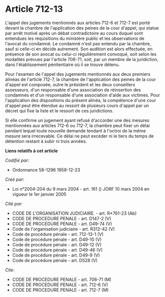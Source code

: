 # Article 712-13

L'appel des jugements mentionnés aux articles 712-6 et 712-7 est porté devant la chambre de l'application des peines de la
cour d'appel, qui statue par arrêt motivé après un débat contradictoire au cours duquel sont entendues les réquisitions du
ministère public et les observations de l'avocat du condamné. Le condamné n'est pas entendu par la chambre, sauf si celle-ci
en décide autrement. Son audition est alors effectuée, en présence de son avocat ou celui-ci régulièrement convoqué, soit
selon les modalités prévues par l'article 706-71, soit, par un membre de la juridiction, dans l'établissement pénitentiaire
où il se trouve détenu.

Pour l'examen de l'appel des jugements mentionnés aux deux premiers alinéas de l'article 712-7, la chambre de l'application
des peines de la cour d'appel est composée, outre le président et les deux conseillers assesseurs, d'un responsable d'une
association de réinsertion des condamnés et d'un responsable d'une association d'aide aux victimes. Pour l'application des
dispositions du présent alinéa, la compétence d'une cour d'appel peut être étendue au ressort de plusieurs cours d'appel par
un décret qui fixe la liste et le ressort de ces juridictions.

Si elle confirme un jugement ayant refusé d'accorder une des mesures mentionnées aux articles 712-6 ou 712-7, la chambre peut
fixer un délai pendant lequel toute nouvelle demande tendant à l'octroi de la même mesure sera irrecevable. Ce délai ne peut
excéder ni le tiers du temps de détention restant à subir ni trois années.

**Liens relatifs à cet article**

_Codifié par_:

  - Ordonnance 58-1296 1958-12-23

_Créé par_:

  - Loi n°2004-204 du 9 mars 2004 - art. 161 () JORF 10 mars 2004 en vigueur le 1er janvier 2005

_Cité par_:

  - CODE DE L'ORGANISATION JUDICIAIRE. - art. R*761-23 (Ab)
  - CODE DE PROCEDURE PENALE - art. D147-2 (V)
  - CODE DE PROCEDURE PENALE - art. D49-74 (V)
  - Code de l'organisation judiciaire - art. R312-42 (V)
  - Code de procédure pénale - art. 712-13-1 (V)
  - Code de procédure pénale - art. D49-10 (V)
  - Code de procédure pénale - art. D49-12 (V)
  - Code de procédure pénale - art. D49-46 (V)
  - Code de procédure pénale - art. D49-9 (V)
  - Code de procédure pénale - art. D528 (V)

_Cite_:

  - CODE DE PROCEDURE PENALE - art. 706-71 (M)
  - CODE DE PROCEDURE PENALE - art. 712-6 (V)
  - CODE DE PROCEDURE PENALE - art. 712-7 (M)
